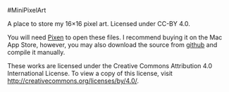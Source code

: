 #MiniPixelArt

A place to store my 16×16 pixel art. Licensed under CC-BY 4.0.

You will need [Pixen](http://pixenapp.com/) to open these files. I recommend buying it on the Mac App Store, however,
you may also download the source from [github](https://github.com/Pixen/Pixen) and compile it manually.

These works are licensed under the Creative Commons Attribution 4.0 International License. To view a copy of this license, visit http://creativecommons.org/licenses/by/4.0/.
